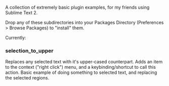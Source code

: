 A collection of extremely basic plugin examples, for my friends using Sublime Text 2.

Drop any of these subdirectories into your Packages Directory (Preferences > Browse Packages) to "install" them.

Currently:

### selection_to_upper ###
Replaces any selected text with it's upper-cased counterpart. Adds an item to the context ("right click") menu, and a keybinding/shortcut to call this action. Basic example of doing something to selected text, and replacing the selected regions.
